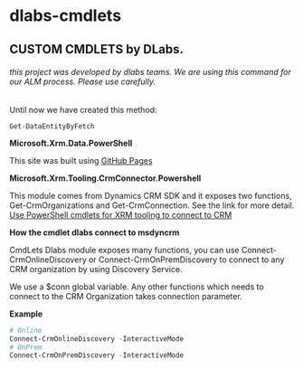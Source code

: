 # dlabs-cmdlets
## CUSTOM CMDLETS by DLabs.

###### this project was developed by dlabs teams. We are using this command for our ALM process. Please use carefully.

Until now we have created this method:

```
Get-DataEntityByFetch
```

**Microsoft.Xrm.Data.PowerShell**

This site was built using [GitHub Pages](https://github.com/seanmcne/Microsoft.Xrm.Data.PowerShell)

**Microsoft.Xrm.Tooling.CrmConnector.Powershell**

This module comes from Dynamics CRM SDK and it exposes two functions, Get-CrmOrganizations and Get-CrmConnection. See the link for more detail. [Use PowerShell cmdlets for XRM tooling to connect to CRM](https://technet.microsoft.com/en-us/library/dn689040.aspx)

**How the cmdlet dlabs connect to msdyncrm**

CmdLets Dlabs module exposes many functions, you can use Connect-CrmOnlineDiscovery or Connect-CrmOnPremDiscovery to connect to any CRM organization by using Discovery Service. 

We use a $conn global variable. Any other functions which needs to connect to the CRM Organization takes connection parameter. 

**Example**

```powershell
# Online
Connect-CrmOnlineDiscovery -InteractiveMode
# OnPrem
Connect-CrmOnPremDiscovery -InteractiveMode
```

